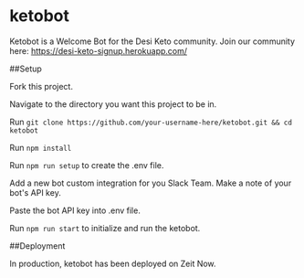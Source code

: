 # ketobot

Ketobot is a Welcome Bot for the Desi Keto community. Join our community here: https://desi-keto-signup.herokuapp.com/

##Setup

Fork this project.

Navigate to the directory you want this project to be in.

Run ```git clone https://github.com/your-username-here/ketobot.git && cd ketobot```

Run ```npm install```

Run ```npm run setup``` to create the .env file.

Add a new bot custom integration for you Slack Team. Make a note of your bot's API key.

Paste the bot API key into .env file.

Run ```npm run start``` to initialize and run the ketobot.

##Deployment

In production, ketobot has been deployed on Zeit Now.
